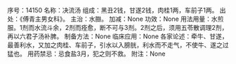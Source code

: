 序号：14150
名称：决流汤
组成：黑丑2钱，甘遂2钱，肉桂1两，车前子1两。
出处：《傅青主男女科》。
主治：水臌。
加减：None
功效：None
用法用量：水煎服。1剂而水流斗余，2剂而痊愈，断不可与3剂。2剂之后，须用五苓散调理2剂，再以六君子汤补脾。
制备方法：None
临床应用：None
各家论述：牵牛、甘遂，最善利水，又加之肉桂、车前子，引水以入膀胱，利水而不走气，不使牛、遂之过猛也。
用药禁忌：忌食盐3月，犯之则不救。
附注：None
